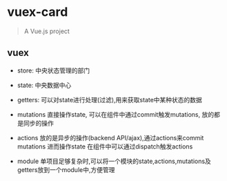 # vuex-card

> A Vue.js project

## vuex

+ store:
  中央状态管理的部门
+ state:
  中央数据中心
  
+ getters:
  可以对state进行处理(过滤),用来获取state中某种状态的数据

+ mutations
  直接操作state, 可以在组件中通过commit触发mutations, 放的都是同步的操作

+ actions
  放的是异步的操作(backend API/ajax),通过actions来commit   mutations  进而操作state
  在组件中可以通过dispatch触发actions

+ module
  单项目足够复杂时,可以将一个模块的state,actions,mutations及getters放到一个module中,方便管理
